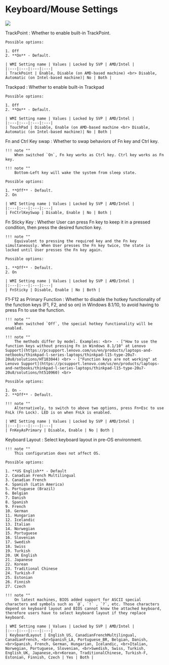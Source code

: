 # Keyboard/Mouse Settings

![](https://cdrt.github.io/mk_docs/ref/bios/settings/thinkpad/img/tp_keyboardmouse.png)

TrackPoint
:  Whether to enable built-in TrackPoint.

    Possible options:

    1. Off
    2. **On** - Default.

    | WMI Setting name | Values | Locked by SVP | AMD/Intel |
    |:---|:---|:---|:---|
    | TrackPoint | Enable, Disable (on AMD-based machine) <br> Disable, Automatic (on Intel-based machine)| No | Both |

Trackpad
:  Whether to enable built-in Trackpad

    Possible options:

    1. Off
    2. **On** - Default.

    | WMI Setting name | Values | Locked by SVP | AMD/Intel |
    |:---|:---|:---|:---|
    | TouchPad | Disable, Enable (on AMD-based machine <br> Disable, Automatic (on Intel-based machine)| No | Both |

Fn and Ctrl Key swap
:  Whether to swap behaviors of Fn key and Ctrl key.

    !!! note ""
        When switched `On`, Fn key works as Ctrl key. Ctrl key works as Fn key.

    !!! note ""
        Bottom-Left key will wake the system from sleep state.

    Possible options:

    1. **Off** - Default.
    2. On

    | WMI Setting name | Values | Locked by SVP | AMD/Intel |
    |:---|:---|:---|:---|
    | FnCtrlKeySwap | Disable, Enable | No | Both |

Fn Sticky Key
:  Whether User can press Fn key to keep it in a pressed condition, then press the desired function key.

    !!! note ""
        Equivalent to pressing the required key and the Fn key simultaneously. When User presses the Fn key twice, the state is locked until User presses the Fn key again.

    Possible options:

    1. **Off** - Default.
    2. On

    | WMI Setting name | Values | Locked by SVP | AMD/Intel |
    |:---|:---|:---|:---|
    | FnSticky | Disable, Enable | No | Both |

F1-F12 as Primary Function
:  Whether to disable the hotkey functionality of the function keys (F1, F2, and so on) in Windows 8.1/10, to avoid having to press Fn to use the function.

    !!! note ""
        When switched `Off`, the special hotkey functionality will be enabled.

    !!! note ""
        The methods differ by model. Examples: <br>  - ["How to use the function keys without pressing Fn in Windows 8.1/10" at Lenovo Support](https://pcsupport.lenovo.com/us/en/products/laptops-and-netbooks/thinkpad-l-series-laptops/thinkpad-l15-type-20u7-20u8/solutions/HT103044) <br> - ["Function keys are not working" at Lenovo Support](https://pcsupport.lenovo.com/us/en/products/laptops-and-netbooks/thinkpad-l-series-laptops/thinkpad-l15-type-20u7-20u8/solutions/ht510960) <br>

    Possible options:

    1. On -
    2. **Off** - Default.

    !!! note ""
        Alternatively, to switch to above two options, press Fn+Esc to use FnLk (Fn Lock). LED is on when FnLk is enabled.

    | WMI Setting name | Values | Locked by SVP | AMD/Intel |
    |:---|:---|:---|:---|
    | FnKeyAsPrimary | Disable, Enable | No | Both |

Keyboard Layout
:  Select keyboard layout in pre-OS environment.

    !!! note ""
        This configuration does not affect OS.

    Possible options:

    1. **US English** - Default
    2. Canadian French Multilingual
    3. Canadian French
    4. Spanish (Latin America)
    5. Portuguese (Brazil)
    6. Belgian
    7. Danish
    8. Spanish
    9. French
    10. German
    11. Hungarian
    12. Icelandic
    13. Italian
    14. Norwegian
    15. Portuguese
    16. Slovenian
    17. Swedish
    18. Swiss
    19. Turkish
    20. UK English
    21. Japanese
    22. Korean
    23. Traditional Chinese
    24. Turkish-F
    25. Estonian
    26. Finnish
    27. Czech

    !!! note ""
        On latest machines, BIOS added support for ASCII special characters and symbols such as `@`, `!` , `?`, etc. Those characters depend on keyboard layout and BIOS cannot know the attached keyboard, therefore users have to select keyboard layout if they replace keyboard.

    | WMI Setting name | Values | Locked by SVP | AMD/Intel |
    |:---|:---|:---|:---|
    | KeyboardLayout | English_US, CanadianFrenchMultilingual, CanadianFrench, <br>Spanish_LA, Portuguese_BR, Belgian, Danish, <br>Spanish, French, German, Hungarian, Icelandic, <br>Italian, Norwegian, Portuguese, Slovenian, <br>Swedish, Swiss, Turkish, English_UK, Japanese,<br>Korean, TraditionalChinese, Turkish-F, Estonian, Finnish, Czech | Yes | Both |
